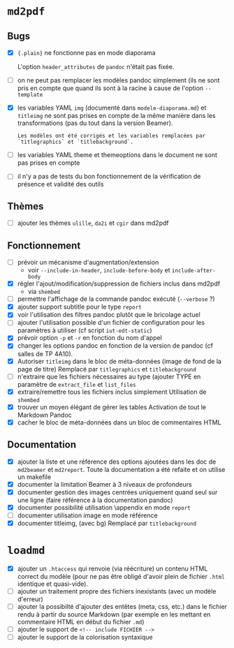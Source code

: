 # `md2pdf`

## Bugs

- [X] `{.plain}` ne fonctionne pas en mode diaporama

    L'option `header_attributes` de `pandoc` n'était pas fixée.
    
- [ ] on ne peut pas remplacer les modèles pandoc simplement (ils ne sont pris
      en compte que quand ils sont à la racine à cause de l'option
      `--template`
      
- [X] les variables YAML `img` (documenté dans `modele-diaporama.md`) et
      `titleimg` ne sont pas prises en compte de la même manière dans les
      transformations (pas du tout dans la version Beamer).
	  
	  Les modèles ont été corrigés et les variables remplacées par
      `titlegraphics` et `titlebackground`.
	  
- [ ] les variables YAML theme et themeoptions dans le document ne
      sont pas prises en compte
	  
- [ ] il n'y a pas de tests du bon fonctionnement de la vérification
      de présence et validité des outils

## Thèmes

- [ ] ajouter les thèmes `ulille`, `da2i` et `cgir` dans md2pdf

## Fonctionnement

- [ ] prévoir un mécanisme d'augmentation/extension
    - voir `--include-in-header`, `include-before-body` et `include-after-body`
- [X] régler l'ajout/modification/suppression de fichiers inclus dans md2pdf
    - via `shembed`
- [ ] permettre l'affichage de la commande pandoc exécuté (`--verbose` ?)
- [X] ajouter support subtitle pour le type `report`
- [X] voir l'utilisation des filtres pandoc plutôt que le bricolage actuel
- [ ] ajouter l'utilisation possible d'un fichier de configuration pour les
      paramètres à utiliser (cf script `iut-edt-static`)
- [X] prévoir option `-p` et `-r` en fonction du nom d'appel
- [X] changer les options pandoc en fonction de la version de pandoc (cf
      salles de TP 4A10).
- [X] Autoriser `titleimg` dans le bloc de méta-données (image de fond de la
      page de titre)
	  Remplacé par `titlegraphics` et `titlebackground`
- [ ] n'extraire que les fichiers nécessaires au type (ajouter TYPE en
      paramètre de `extract_file` et `list_files`
- [X] extraire/remettre tous les fichiers inclus simplement
	  Utilisation de `shembed`
- [X] trouver un moyen élégant de gérer les tables
      Activation de tout le Markdown Pandoc
- [X] cacher le bloc de méta-données dans un bloc de commentaires HTML

## Documentation

- [X] ajouter la liste et une référence des options ajoutées dans les doc de
      `md2beamer` et `md2report`.
	  Toute la documentation a été refaite et on utilise un makefile
- [X] documenter la limitation Beamer à 3 niveaux de profondeurs
- [X] documenter gestion des images centrées uniquement quand seul sur une
      ligne (faire référence à la documentation pandoc)
- [X] documenter possibilité utilisation \appendix en mode `report`
- [ ] documenter utilisation image en mode référence 
- [X] documenter titleimg, (avec bg)
	  Remplacé par `titlebackground`

# `loadmd`

- [X] ajouter un `.htaccess` qui renvoie (via réécriture) un contenu HTML
  correct du modèle (pour ne pas être obligé d'avoir plein de fichier `.html`
  identique et quasi-vide).
- [ ] ajouter un traitement propre des fichiers inexistants (avec un modèle d'erreur)
- [ ] ajouter la possibilté d'ajouter des entêtes (meta, css, etc.) dans le
      fichier rendu à partir du source Markdown (par exemple en les mettant en
      commentaire HTML en début du fichier `.md`)
- [ ] ajouter le support de `<!-- include FICHIER -->`
- [ ] ajouter le support de la colorisation syntaxique
